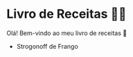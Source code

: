 # Livro de Receitas :woman_cook:

Olá! Bem-vindo ao meu livro de receitas :wave:

- Strogonoff de Frango

  

